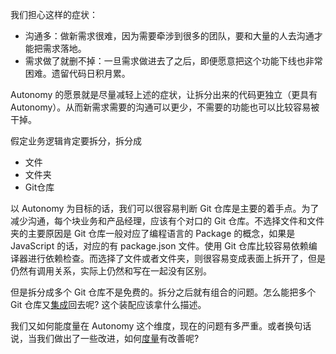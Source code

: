 我们担心这样的症状：

* 沟通多：做新需求很难，因为需要牵涉到很多的团队，要和大量的人去沟通才能把需求落地。
* 需求做了就删不掉：一旦需求做进去了之后，即便愿意把这个功能下线也非常困难。遗留代码日积月累。

Autonomy 的愿景就是尽量减轻上述的症状，让拆分出来的代码更独立（更具有Autonomy）。从而新需求需要的沟通可以更少，不需要的功能也可以比较容易被干掉。

假定业务逻辑肯定要拆分，拆分成

* 文件
* 文件夹
* Git仓库

以 Autonomy 为目标的话，我们可以很容易判断 Git 仓库是主要的着手点。为了减少沟通，每个块业务和产品经理，应该有个对口的 Git 仓库。不选择文件和文件夹的主要原因是 Git 仓库一般对应了编程语言的 Package 的概念，如果是 JavaScript 的话，对应的有 package.json 文件。使用 Git 仓库比较容易依赖编译器进行依赖检查。而选择了文件或者文件夹，则很容易变成表面上拆开了，但是仍然有调用关系，实际上仍然和写在一起没有区别。

但是拆分成多个 Git 仓库不是免费的。拆分之后就有组合的问题。怎么能把多个 Git 仓库又[集成](./Integration.md)回去呢? 这个装配应该拿什么描述。

我们又如何能度量在 Autonomy 这个维度，现在的问题有多严重。或者换句话说，当我们做出了一些改进，如何[度量](./AutonomyMetrics.md)有改善呢?